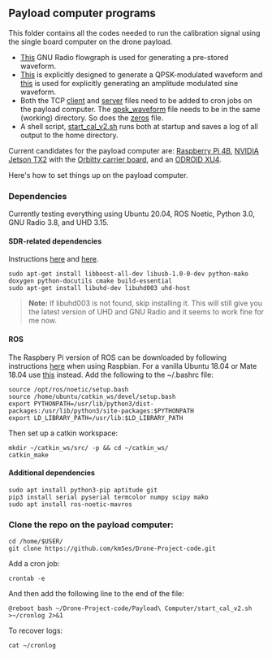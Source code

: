 ## Payload computer programs
This folder contains all the codes needed to run the calibration signal using the single board computer on the drone payload.
* [This](drone_pulse_tx_single_pol_save_file.grc) GNU Radio flowgraph is used for generating a pre-stored waveform.
* [This](generate_waveform_qpsk.grc) is explicitly designed to generate a QPSK-modulated waveform and [this](generate_waveform_sine) is used for explicitly generating an amplitude modulated sine waveform.
* Both the TCP [client](gr_cal_tcp_loopback_client.py) and [server](cal_sequence_tcp_server.py) files need to be added to cron jobs on the payload computer. The [qpsk_waveform](qpsk_Waveform) file needs to be in the same (working) directory. So does the [zeros](zeros) file.
* A shell script, [start_cal_v2.sh](start_cal_v2.sh) runs both at startup and saves a log of all output to the home directory.

Current candidates for the payload computer are: [Raspberry Pi 4B](https://www.raspberrypi.org/products/raspberry-pi-4-model-b/), [NVIDIA Jetson TX2](https://developer.nvidia.com/embedded/jetson-tx2) with the [Orbitty carrier board](http://connecttech.com/product/orbitty-carrier-for-nvidia-jetson-tx2-tx1/), and an [ODROID XU4](https://www.hardkernel.com/shop/odroid-xu4-special-price/).

Here's how to set things up on the payload computer. 

### Dependencies
Currently testing everything using Ubuntu 20.04, ROS Noetic, Python 3.0, GNU Radio 3.8, and UHD 3.15. 

#### SDR-related dependencies
Instructions [here][uhd] and [here][uhd2].
```
sudo apt-get install libboost-all-dev libusb-1.0-0-dev python-mako doxygen python-docutils cmake build-essential
sudo apt-get install libuhd-dev libuhd003 uhd-host
```
>****Note:**** If libuhd003 is not found, skip installing it. This will still give you the latest version of UHD and GNU Radio and it seems to work fine for me now.


#### ROS
The Raspbery Pi version of ROS can be downloaded by following instructions [here][ROSberryPi_link] when using Raspbian. For a vanilla Ubuntu 18.04 or Mate 18.04 use [this][noetic_install] instead. 
Add the following to the ~/.bashrc file:
```
source /opt/ros/noetic/setup.bash
source /home/ubuntu/catkin_ws/devel/setup.bash
export PYTHONPATH=/usr/lib/python3/dist-packages:/usr/lib/python3/site-packages:$PYTHONPATH
export LD_LIBRARY_PATH=/usr/lib:$LD_LIBRARY_PATH
```

Then set up a catkin workspace:
```
mkdir ~/catkin_ws/src/ -p && cd ~/catkin_ws/
catkin_make
```


#### Additional dependencies
```
sudo apt install python3-pip aptitude git
pip3 install serial pyserial termcolor numpy scipy mako
sudo apt install ros-noetic-mavros
```


### Clone the repo on the payload computer:
```
cd /home/$USER/
git clone https://github.com/km5es/Drone-Project-code.git
```
Add a cron job:
```
crontab -e
```
And then add the following line to the end of the file:
```
@reboot bash ~/Drone-Project-code/Payload\ Computer/start_cal_v2.sh >~/cronlog 2>&1
```
To recover logs:
```
cat ~/cronlog
```

[uhd]: https://files.ettus.com/manual/page_build_guide.html
[uhd2]: https://files.ettus.com/manual/page_install.html
[ROSberryPi_link]: http://wiki.ros.org/ROSberryPi/Installing%20ROS%20Melodic%20on%20the%20Raspberry%20Pi
[noetic_install]: http://wiki.ros.org/noetic/Installation/Ubuntu